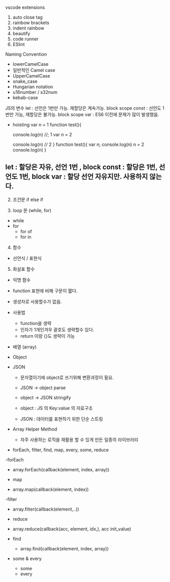 vscode extensions
1. auto close tag
2. rainbow brackets
3. indent rainbow
4. beautify
5. code runner
6. ESlint

Naming Convention
- lowerCamelCase
 - 일반적인 Camel case
- UpperCamelCase
- snake_case
- Hungarian notation
 - u16number / s32num
- kebab-case

JS의 변수
let : 선언은 1번만 가능. 재할당은 계속가능. block scope
const : 선언도 1번만 가능, 재할당은 불가능. block scope
var : ES6 이전에 문제가 많이 발생했음.
 - hoisting 
 var n = 1
function test(){
    
   console.log(n)
    //; 1
   var n = 2
   
   console.log(n) // 2
}
function test(){
   var n;
   console.log(n)
   n = 2
   console.log(n)
	}	

let : 할당은 자유, 선언 1번 , block
const : 할당은 1번, 선언도 1번, block
var : 할당 선언 자유지만. 사용하지 않는다.
-------------------
2. 조건문 
 if  else if 

3. loop 문 (while, for)
 - while
 - for
   - for of
   - for in

4. 함수 
 - 선언식 / 표현식

5. 화살표 함수
 - 익명 함수
 - function 표현에 비해 구문이 짧다.
 - 생성자로 사용할수가 없음.
 - 사용법
    - function을 생략
    - 인자가 1개인겨우 괄호도 생략할수 있다.
    - return 이랑 {}도 생략이 가능

 - 배열 (array)

 - Object

 - JSON
   - 문자열이기에 object로 쓰기위해 변환과정이 필요.
   - JSON -> object
      parse
   - object -> JSON
     stringify

   - object : JS 의 Key:value 의 자료구조
   - JSON : 데이터를 표현하기 위한 단순 스트링

 - Array Helper Method
   - 자주 사용하는 로직을 재활용 할 수 있게 만든 일종의 라이브러리
  - forEach, filter, find, map, every, some, reduce

 -forEach
 - array.forEach(callback(element, index, array))

 - map 
  - array.map(callback(element, index))

 -filter 
  - array.filter(callback(element,..))

 - reduce 
  - array.reduce(callback(acc, element, idx,), acc init_value)

 - find 
   - array.find(callback(element, index, array))

 - some & every
   - some 
   - every 